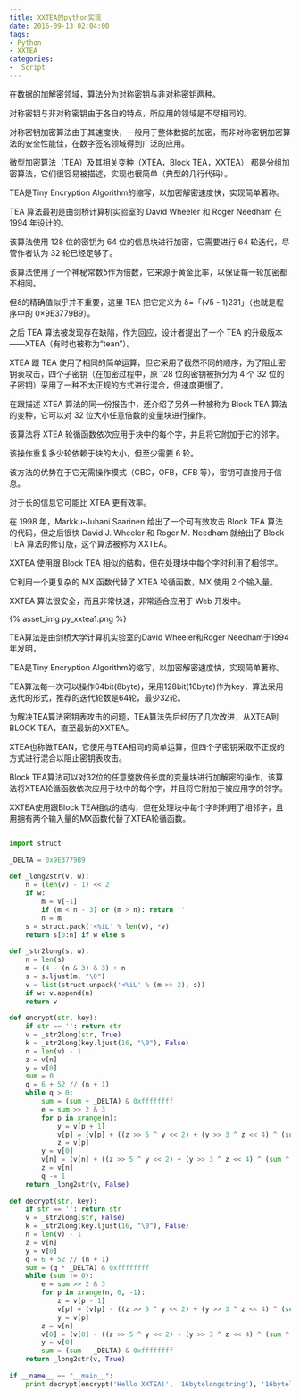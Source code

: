 ```yaml
---
title: XXTEA的python实现
date: 2016-09-13 02:04:00
tags:
- Python
- XXTEA
categories:
-  Script
---
```


在数据的加解密领域，算法分为对称密钥与非对称密钥两种。

对称密钥与非对称密钥由于各自的特点，所应用的领域是不尽相同的。

对称密钥加密算法由于其速度快，一般用于整体数据的加密，而非对称密钥加密算法的安全性能佳，在数字签名领域得到广泛的应用。

微型加密算法（TEA）及其相关变种（XTEA，Block TEA，XXTEA） 都是分组加密算法，它们很容易被描述，实现也很简单（典型的几行代码）。



TEA是Tiny Encryption Algorithm的缩写，以加密解密速度快，实现简单著称。

TEA 算法最初是由剑桥计算机实验室的 David Wheeler 和 Roger Needham 在 1994 年设计的。

该算法使用 128 位的密钥为 64 位的信息块进行加密，它需要进行 64 轮迭代，尽管作者认为 32 轮已经足够了。

该算法使用了一个神秘常数δ作为倍数，它来源于黄金比率，以保证每一轮加密都不相同。

但δ的精确值似乎并不重要，这里 TEA 把它定义为 δ=「(√5 - 1)231」（也就是程序中的 0×9E3779B9）。



之后 TEA 算法被发现存在缺陷，作为回应，设计者提出了一个 TEA 的升级版本——XTEA（有时也被称为“tean”）。

XTEA 跟 TEA 使用了相同的简单运算，但它采用了截然不同的顺序，为了阻止密钥表攻击，四个子密钥（在加密过程中，原 128 位的密钥被拆分为 4 个 32 位的子密钥）采用了一种不太正规的方式进行混合，但速度更慢了。



在跟描述 XTEA 算法的同一份报告中，还介绍了另外一种被称为 Block TEA 算法的变种，它可以对 32 位大小任意倍数的变量块进行操作。

该算法将 XTEA 轮循函数依次应用于块中的每个字，并且将它附加于它的邻字。

该操作重复多少轮依赖于块的大小，但至少需要 6 轮。

该方法的优势在于它无需操作模式（CBC，OFB，CFB 等），密钥可直接用于信息。

对于长的信息它可能比 XTEA 更有效率。



在 1998 年，Markku-Juhani Saarinen 给出了一个可有效攻击 Block TEA 算法的代码，但之后很快 David J. Wheeler 和 Roger M. Needham 就给出了 Block TEA 算法的修订版，这个算法被称为 XXTEA。

XXTEA 使用跟 Block TEA 相似的结构，但在处理块中每个字时利用了相邻字。

它利用一个更复杂的 MX 函数代替了 XTEA 轮循函数，MX 使用 2 个输入量。



XXTEA 算法很安全，而且非常快速，非常适合应用于 Web 开发中。

{% asset_img py_xxtea1.png %}


TEA算法是由剑桥大学计算机实验室的David Wheeler和Roger Needham于1994年发明，

TEA是Tiny Encryption Algorithm的缩写，以加密解密速度快，实现简单著称。

TEA算法每一次可以操作64bit(8byte)，采用128bit(16byte)作为key，算法采用迭代的形式，推荐的迭代轮数是64轮，最少32轮。

为解决TEA算法密钥表攻击的问题，TEA算法先后经历了几次改进，从XTEA到BLOCK TEA，直至最新的XXTEA。

XTEA也称做TEAN，它使用与TEA相同的简单运算，但四个子密钥采取不正规的方式进行混合以阻止密钥表攻击。

Block TEA算法可以对32位的任意整数倍长度的变量块进行加解密的操作，该算法将XTEA轮循函数依次应用于块中的每个字，并且将它附加于被应用字的邻字。

XXTEA使用跟Block TEA相似的结构，但在处理块中每个字时利用了相邻字，且用拥有两个输入量的MX函数代替了XTEA轮循函数。



``` python

import struct  
  
_DELTA = 0x9E3779B9  
  
def _long2str(v, w):  
    n = (len(v) - 1) << 2  
    if w:  
        m = v[-1]  
        if (m < n - 3) or (m > n): return ''  
        n = m  
    s = struct.pack('<%iL' % len(v), *v)  
    return s[0:n] if w else s  
  
def _str2long(s, w):  
    n = len(s)  
    m = (4 - (n & 3) & 3) + n  
    s = s.ljust(m, "\0")  
    v = list(struct.unpack('<%iL' % (m >> 2), s))  
    if w: v.append(n)  
    return v  
  
def encrypt(str, key):  
    if str == '': return str  
    v = _str2long(str, True)  
    k = _str2long(key.ljust(16, "\0"), False)  
    n = len(v) - 1  
    z = v[n]  
    y = v[0]  
    sum = 0  
    q = 6 + 52 // (n + 1)  
    while q > 0:  
        sum = (sum + _DELTA) & 0xffffffff  
        e = sum >> 2 & 3  
        for p in xrange(n):  
            y = v[p + 1]  
            v[p] = (v[p] + ((z >> 5 ^ y << 2) + (y >> 3 ^ z << 4) ^ (sum ^ y) + (k[p & 3 ^ e] ^ z))) & 0xffffffff  
            z = v[p]  
        y = v[0]  
        v[n] = (v[n] + ((z >> 5 ^ y << 2) + (y >> 3 ^ z << 4) ^ (sum ^ y) + (k[n & 3 ^ e] ^ z))) & 0xffffffff  
        z = v[n]  
        q -= 1  
    return _long2str(v, False)  
  
def decrypt(str, key):  
    if str == '': return str  
    v = _str2long(str, False)  
    k = _str2long(key.ljust(16, "\0"), False)  
    n = len(v) - 1  
    z = v[n]  
    y = v[0]  
    q = 6 + 52 // (n + 1)  
    sum = (q * _DELTA) & 0xffffffff  
    while (sum != 0):  
        e = sum >> 2 & 3  
        for p in xrange(n, 0, -1):  
            z = v[p - 1]  
            v[p] = (v[p] - ((z >> 5 ^ y << 2) + (y >> 3 ^ z << 4) ^ (sum ^ y) + (k[p & 3 ^ e] ^ z))) & 0xffffffff  
            y = v[p]  
        z = v[n]  
        v[0] = (v[0] - ((z >> 5 ^ y << 2) + (y >> 3 ^ z << 4) ^ (sum ^ y) + (k[0 & 3 ^ e] ^ z))) & 0xffffffff  
        y = v[0]  
        sum = (sum - _DELTA) & 0xffffffff  
    return _long2str(v, True)  
  
if __name__ == "__main__":  
    print decrypt(encrypt('Hello XXTEA!', '16bytelongstring'), '16bytelongstring') 

```

